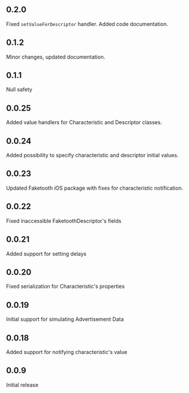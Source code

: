 ## 0.2.0
Fixed `setValueForDescriptor` handler. Added code documentation. 

## 0.1.2
Minor changes, updated documentation.

## 0.1.1
Null safety

## 0.0.25
Added value handlers for Characteristic and Descriptor classes.

## 0.0.24
Added possibility to specify characteristic and descriptor initial values.

## 0.0.23
Updated Faketooth iOS package with fixes for characteristic notification.

## 0.0.22
Fixed inaccessible FaketoothDescriptor's fields

## 0.0.21
Added support for setting delays

## 0.0.20
Fixed serialization for Characteristic's properties

## 0.0.19
Initial support for simulating Advertisement Data

## 0.0.18
Added support for notifying characteristic's value

## 0.0.9
Initial release